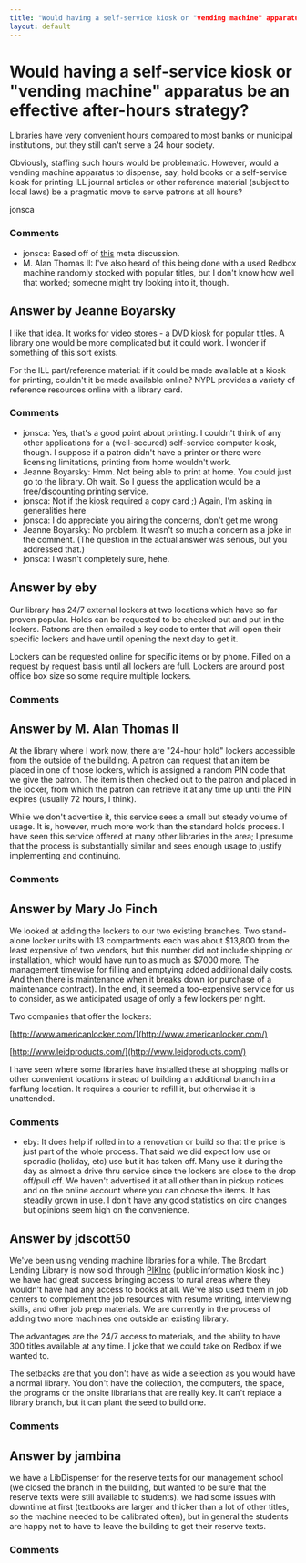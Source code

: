 ```yaml
---
title: "Would having a self-service kiosk or "vending machine" apparatus be an effective after-hours strategy?"
layout: default
---
```

Would having a self-service kiosk or "vending machine" apparatus be an effective after-hours strategy?
=====================
Libraries have very convenient hours compared to most banks or municipal
institutions, but they still can't serve a 24 hour society.

Obviously, staffing such hours would be problematic. However, would a
vending machine apparatus to dispense, say, hold books or a self-service
kiosk for printing ILL journal articles or other reference material
(subject to local laws) be a pragmatic move to serve patrons at all
hours?

jonsca

### Comments ###
* jonsca: Based off of [this](http://meta.libraries.stackexchange.com/a/79/127)
meta discussion.
* M. Alan Thomas II: I've also heard of this being done with a used Redbox machine randomly
stocked with popular titles, but I don't know how well that worked;
someone might try looking into it, though.


Answer by Jeanne Boyarsky
----------------
I like that idea. It works for video stores - a DVD kiosk for popular
titles. A library one would be more complicated but it could work. I
wonder if something of this sort exists.

For the ILL part/reference material: if it could be made available at a
kiosk for printing, couldn't it be made available online? NYPL provides
a variety of reference resources online with a library card.

### Comments ###
* jonsca: Yes, that's a good point about printing. I couldn't think of any other
applications for a (well-secured) self-service computer kiosk, though. I
suppose if a patron didn't have a printer or there were licensing
limitations, printing from home wouldn't work.
* Jeanne Boyarsky: Hmm. Not being able to print at home. You could just go to the library.
Oh wait. So I guess the application would be a free/discounting printing
service.
* jonsca: Not if the kiosk required a copy card ;) Again, I'm asking in
generalities here
* jonsca: I do appreciate you airing the concerns, don't get me wrong
* Jeanne Boyarsky: No problem. It wasn't so much a concern as a joke in the comment. (The
question in the actual answer was serious, but you addressed that.)
* jonsca: I wasn't completely sure, hehe.

Answer by eby
----------------
Our library has 24/7 external lockers at two locations which have so far
proven popular. Holds can be requested to be checked out and put in the
lockers. Patrons are then emailed a key code to enter that will open
their specific lockers and have until opening the next day to get it.

Lockers can be requested online for specific items or by phone. Filled
on a request by request basis until all lockers are full. Lockers are
around post office box size so some require multiple lockers.

### Comments ###

Answer by M. Alan Thomas II
----------------
At the library where I work now, there are "24-hour hold" lockers
accessible from the outside of the building. A patron can request that
an item be placed in one of those lockers, which is assigned a random
PIN code that we give the patron. The item is then checked out to the
patron and placed in the locker, from which the patron can retrieve it
at any time up until the PIN expires (usually 72 hours, I think).

While we don't advertise it, this service sees a small but steady volume
of usage. It is, however, much more work than the standard holds
process. I have seen this service offered at many other libraries in the
area; I presume that the process is substantially similar and sees
enough usage to justify implementing and continuing.

### Comments ###

Answer by Mary Jo Finch
----------------
We looked at adding the lockers to our two existing branches. Two
stand-alone locker units with 13 compartments each was about \$13,800
from the least expensive of two vendors, but this number did not include
shipping or installation, which would have run to as much as \$7000
more. The management timewise for filling and emptying added additional
daily costs. And then there is maintenance when it breaks down (or
purchase of a maintenance contract). In the end, it seemed a
too-expensive service for us to consider, as we anticipated usage of
only a few lockers per night.

Two companies that offer the lockers:

[http://www.americanlocker.com/](http://www.americanlocker.com/)

[http://www.leidproducts.com/](http://www.leidproducts.com/)

I have seen where some libraries have installed these at shopping malls
or other convenient locations instead of building an additional branch
in a farflung location. It requires a courier to refill it, but
otherwise it is unattended.

### Comments ###
* eby: It does help if rolled in to a renovation or build so that the price is
just part of the whole process. That said we did expect low use or
sporadic (holiday, etc) use but it has taken off. Many use it during the
day as almost a drive thru service since the lockers are close to the
drop off/pull off. We haven't advertised it at all other than in pickup
notices and on the online account where you can choose the items. It has
steadily grown in use. I don't have any good statistics on circ changes
but opinions seem high on the convenience.

Answer by jdscott50
----------------
We've been using vending machine libraries for a while. The Brodart
Lending Library is now sold through [PIKInc](http://www.pikinc.net/)
(public information kiosk inc.) we have had great success bringing
access to rural areas where they wouldn't have had any access to books
at all. We've also used them in job centers to complement the job
resources with resume writing, interviewing skills, and other job prep
materials. We are currently in the process of adding two more machines
one outside an existing library.

The advantages are the 24/7 access to materials, and the ability to have
300 titles available at any time. I joke that we could take on Redbox if
we wanted to.

The setbacks are that you don't have as wide a selection as you would
have a normal library. You don't have the collection, the computers, the
space, the programs or the onsite librarians that are really key. It
can't replace a library branch, but it can plant the seed to build one.

### Comments ###

Answer by jambina
----------------
we have a LibDispenser for the reserve texts for our management school
(we closed the branch in the building, but wanted to be sure that the
reserve texts were still available to students). we had some issues with
downtime at first (textbooks are larger and thicker than a lot of other
titles, so the machine needed to be calibrated often), but in general
the students are happy not to have to leave the building to get their
reserve texts.

### Comments ###

